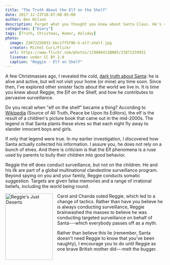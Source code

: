 ```yaml
---
title: "The Truth About the Elf on the Shelf"
date: 2017-12-23T16:07:00-05:00
author: Ben Wilson
description: Forget what you thought you knew about Santa Claus. He's real.
categories: ["Diary"]
tags: [Truth, Christmas, Humor, Holiday]
photo:
  image: 23872259931-bbc1ff5f9b-k-elf-shelf.jpg
  creator: Michel Curi/Flickr
  url: https://www.flickr.com/photos/119886413@N05/23872259931
  license: under CC BY 2.0
  caption: "Reggie - Elf on Shelf"
---
```


A few Christmasses ago, I revealed the cold, [dark truth about Santa][f77bbe9c]: he is alive and active, but will not visit your home (or mine) any time soon. Since then, I've explored other sinister facts about the world we live in. It is time you knew about Reggie, the Elf on the Shelf, and how he contributes to pervasive surveillance.

<!--more-->

 Do you recall when "elf on the shelf" became a thing? According to [Wikipedia][9687ec2a] (Source of All Truth, Peace be Upon Its Editors), the elf is the result of a children's picture book that came out in the mid-2000s. The legend is that Santa plants these elves so that each night fly away to slander innocent boys and girls.

If only that legend were true. In my earlier investigation, I discovered how Santa actually collected his information. I assure you, he does not rely on a bunch of elves. And there is criticism is that the Elf phenomena is a ruse used by parents to bully their children into good behavior.

Reggie the elf does conduct surveillance, but not on the children. He and his ilk are part of a global multinational clandestine surveillance program. Beyond spying on you and your family, Reggie conducts somatic suggestion. Targets are given false memories and a range of irrational beliefs, including the world being round.

<img title="Reggie's Just Deserts" src="https://d1czp97ry8if6j.cloudfront.net/images/articles/squares/pri_63859834.jpg" style='height:210px;width:150px; float:left; margin-right: 1em'>

Carol and Chanda outed Reggie, which led to a change of tactics. Rather than have you believe he is always conducting surveillance, Reggie brainwashed the masses to believe he was conducting targeted surveillance on behalf of Santa---which everybody passes off as a myth.

Rather than believe this lie (remember, Santa doesn't need Reggie to know that you've been naughty), I encourage you to do until Reggie as one brave British mother did---melt the bugger.

<br style="clear: both;">


  [f77bbe9c]: /posts/truth-about-santa-claus/ "The Truth about Santa article"
  [9687ec2a]: https://en.wikipedia.org/wiki/The_Elf_on_the_Shelf "Wikipedia article, Elf on the Shelf"
